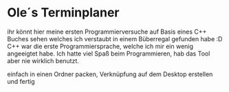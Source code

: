# Ole´s Terminplaner
ihr könnt hier meine ersten Programmierversuche auf Basis eines C++ Buches sehen welches ich verstaubt in einem Büberregal gefunden habe :D
C++ war die erste Programmiersprache, welche ich mir ein wenig angeeigtet habe.
Ich hatte viel Spaß beim Programmieren, hab das Tool aber nie wirklich benutzt.

einfach in einen Ordner packen, Verknüpfung auf dem Desktop erstellen und fertig
